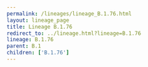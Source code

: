 ```yaml
---
permalink: /lineages/lineage_B.1.76.html
layout: lineage_page
title: Lineage B.1.76
redirect_to: ../lineage.html?lineage=B.1.76
lineage: B.1.76
parent: B.1
children: ['B.1.76']
---
```

